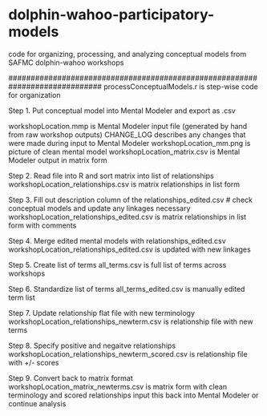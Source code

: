 # dolphin-wahoo-participatory-models
code for organizing, processing, and analyzing conceptual models from SAFMC dolphin-wahoo workshops

#############################################################################
processConceptualModels.r is step-wise code for organization


Step 1. Put conceptual model into Mental Modeler and export as .csv

workshopLocation.mmp is Mental Modeler input file (generated by hand from raw workshop outputs)
CHANGE_LOG describes any changes that were made during input to Mental Modeler
workshopLocation_mm.png is picture of clean mental model
workshopLocation_matrix.csv is Mental Modeler output in matrix form


Step 2. Read file into R and sort matrix into list of relationships
workshopLocation_relationships.csv is matrix relationships in list form


Step 3. Fill out description column of the relationships_edited.csv
   	# check conceptual models and update any linkages necessary
workshopLocation_relationships_edited.csv is matrix relationships in list form with comments 


Step 4. Merge edited mental models with relationships_edited.csv
workshopLocation_relationships_edited.csv is updated with new linkages


Step 5. Create list of terms
all_terms.csv is full list of terms across workshops


Step 6. Standardize list of terms
all_terms_edited.csv is manually edited term list


Step 7. Update relationship flat file with new terminology
workshopLocation_relationships_newterm.csv is relationship file with new terms


Step 8. Specify positive and negaitve relationships
workshopLocation_relationships_newterm_scored.csv is relationship file with +/- scores


Step 9. Convert back to matrix format
workshopLocation_matrix_newterms.csv is matrix form with clean terminology and scored relationships
input this back into Mental Modeler or continue analysis





